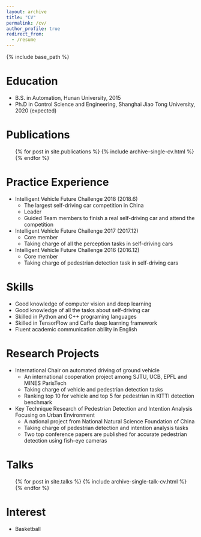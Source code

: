 ```yaml
---
layout: archive
title: "CV"
permalink: /cv/
author_profile: true
redirect_from:
  - /resume
---
```


{% include base_path %}

Education
======
* B.S. in Automation, Hunan University, 2015
* Ph.D in Control Science and Engineering, Shanghai Jiao Tong University, 2020 (expected)

Publications
======
  <ul>{% for post in site.publications %}
    {% include archive-single-cv.html %}
  {% endfor %}</ul>
  
  
Practice Experience
======
* Intelligent Vehicle Future Challenge 2018 (2018.6)
  * The largest self-driving car competition in China
  * Leader
  * Guided Team members to finish a real self-driving car and attend the competition
* Intelligent Vehicle Future Challenge 2017 (2017.12)
  * Core member
  * Taking charge of all the perception tasks in self-driving cars
* Intelligent Vehicle Future Challenge 2016 (2016.12)
  * Core member
  * Taking charge of pedestrian detection task in self-driving cars

  
Skills
======
* Good knowledge of computer vision and deep learning
* Good knowledge of all the tasks about self-driving car
* Skilled in Python and C++ programing languages
* Skilled in TensorFlow and Caffe deep learning framework
* Fluent academic communication ability in English
  
Research Projects
======
* International Chair on automated driving of ground vehicle
  * An international cooperation project among SJTU, UCB, EPFL and MINES ParisTech
  * Taking charge of vehicle and pedestrian detection tasks
  * Ranking top 10 for vehicle and top 5 for pedestrian in KITTI detection benchmark
* Key Technique Research of Pedestrian Detection and Intention Analysis Focusing on Urban Environment
  * A national project from National Natural Science Foundation of China
  * Taking charge of pedestrian detection and intention analysis tasks
  * Two top conference papers are published for accurate pedestrian detection using fish-eye cameras
  
Talks
======
  <ul>{% for post in site.talks %}
    {% include archive-single-talk-cv.html %}
  {% endfor %}</ul>
  
Interest
======
* Basketball


